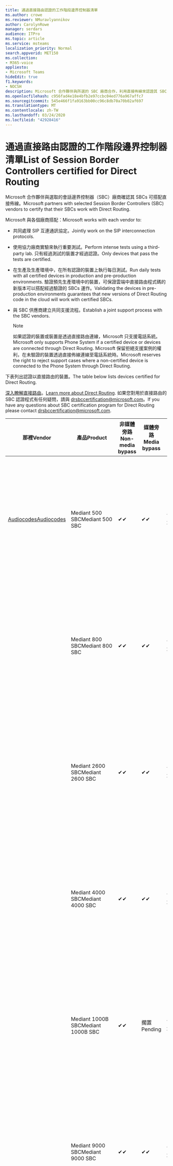 ```yaml
---
title: 通過直接路由認證的工作階段邊界控制器清單
ms.author: crowe
ms.reviewer: NMuravlyannikov
author: CarolynRowe
manager: serdars
audience: ITPro
ms.topic: article
ms.service: msteams
localization_priority: Normal
search.appverid: MET150
ms.collection:
- M365-voice
appliesto:
- Microsoft Teams
hideEdit: true
f1.keywords:
- NOCSH
description: Microsoft 合作夥伴與所選的 SBC 廠商合作，利用直接佈線來認證其 SBCs。
ms.openlocfilehash: c956fad4e18e4bfb2e97ccbc04ed776a967affc7
ms.sourcegitcommit: 545e466f1fa9163bb00cc96c8db70a70b02af697
ms.translationtype: MT
ms.contentlocale: zh-TW
ms.lasthandoff: 03/24/2020
ms.locfileid: "42928416"
---
```

# <a name="list-of-session-border-controllers-certified-for-direct-routing"></a><span data-ttu-id="6c25c-103">通過直接路由認證的工作階段邊界控制器清單</span><span class="sxs-lookup"><span data-stu-id="6c25c-103">List of Session Border Controllers certified for Direct Routing</span></span>

<span data-ttu-id="6c25c-104">Microsoft 合作夥伴與選取的會話邊界控制器（SBC）廠商確認其 SBCs 可搭配直接佈線。</span><span class="sxs-lookup"><span data-stu-id="6c25c-104">Microsoft partners with selected Session Border Controllers (SBC) vendors to certify that their SBCs work with Direct Routing.</span></span> 

<span data-ttu-id="6c25c-105">Microsoft 與各個廠商搭配：</span><span class="sxs-lookup"><span data-stu-id="6c25c-105">Microsoft works with each vendor to:</span></span> 

- <span data-ttu-id="6c25c-106">共同處理 SIP 互連通訊協定。</span><span class="sxs-lookup"><span data-stu-id="6c25c-106">Jointly work on the SIP interconnection protocols.</span></span>
- <span data-ttu-id="6c25c-107">使用協力廠商實驗來執行重要測試。</span><span class="sxs-lookup"><span data-stu-id="6c25c-107">Perform intense tests using a third-party lab.</span></span> <span data-ttu-id="6c25c-108">只有經過測試的裝置才經過認證。</span><span class="sxs-lookup"><span data-stu-id="6c25c-108">Only devices that pass the tests are certified.</span></span> 
- <span data-ttu-id="6c25c-109">在生產及生產環境中，在所有認證的裝置上執行每日測試。</span><span class="sxs-lookup"><span data-stu-id="6c25c-109">Run daily tests with all certified devices in production and pre-production environments.</span></span> <span data-ttu-id="6c25c-110">驗證預先生產環境中的裝置，可保證雲端中直接路由程式碼的新版本可以搭配經過驗證的 SBCs 運作。</span><span class="sxs-lookup"><span data-stu-id="6c25c-110">Validating the devices in pre-production environments guarantees that new versions of Direct Routing code in the cloud will work with certified SBCs.</span></span> 
- <span data-ttu-id="6c25c-111">與 SBC 供應商建立共同支援流程。</span><span class="sxs-lookup"><span data-stu-id="6c25c-111">Establish a joint support process with the SBC vendors.</span></span>


  > [!NOTE]
  > <span data-ttu-id="6c25c-112">如果認證的裝置或裝置是透過直接路由連線，Microsoft 只支援電話系統。</span><span class="sxs-lookup"><span data-stu-id="6c25c-112">Microsoft only supports Phone System if a certified device or devices are connected through Direct Routing.</span></span> <span data-ttu-id="6c25c-113">Microsoft 保留拒絕支援案例的權利，在未驗證的裝置透過直接佈線連線至電話系統時。</span><span class="sxs-lookup"><span data-stu-id="6c25c-113">Microsoft reserves the right to reject support cases where a non-certified device is connected to the Phone System through Direct Routing.</span></span> 

<span data-ttu-id="6c25c-114">下表列出認證以直接路由的裝置。</span><span class="sxs-lookup"><span data-stu-id="6c25c-114">The table below lists devices certified for Direct Routing.</span></span> 

<span data-ttu-id="6c25c-115">[深入瞭解直接路由](https://aka.ms/dr)。</span><span class="sxs-lookup"><span data-stu-id="6c25c-115">[Learn more about Direct Routing](https://aka.ms/dr).</span></span> <span data-ttu-id="6c25c-116">如果您對用於直接路由的 SBC 認證程式有任何疑問，請與 drsbccertification@microsoft.com。</span><span class="sxs-lookup"><span data-stu-id="6c25c-116">If you have any questions about SBC certification program for Direct Routing please contact drsbccertification@microsoft.com.</span></span>


|                                                       <span data-ttu-id="6c25c-117">那裡</span><span class="sxs-lookup"><span data-stu-id="6c25c-117">Vendor</span></span>                                                        |       <span data-ttu-id="6c25c-118">產品</span><span class="sxs-lookup"><span data-stu-id="6c25c-118">Product</span></span>       | <span data-ttu-id="6c25c-119">非媒體旁路</span><span class="sxs-lookup"><span data-stu-id="6c25c-119">Non-media bypass</span></span> | <span data-ttu-id="6c25c-120">媒體旁路</span><span class="sxs-lookup"><span data-stu-id="6c25c-120">Media bypass</span></span> | <span data-ttu-id="6c25c-121">軟體版本</span><span class="sxs-lookup"><span data-stu-id="6c25c-121">Software version</span></span> | <span data-ttu-id="6c25c-122">已使用 E911 提供者驗證</span><span class="sxs-lookup"><span data-stu-id="6c25c-122">Validated with E911 providers</span></span> | <span data-ttu-id="6c25c-123">支援 ELIN</span><span class="sxs-lookup"><span data-stu-id="6c25c-123">ELIN capable</span></span>
|---------------------------------------------------------------------------------------------------------------------|---------------------|------------------|--------------|------------------|-----------------|------------------|
| [<span data-ttu-id="6c25c-124">Audiocodes</span><span class="sxs-lookup"><span data-stu-id="6c25c-124">Audiocodes</span></span>](https://www.audiocodes.com/solutions-products/products/products-for-microsoft-365/direct-routing-for-microsoft-teams) |   <span data-ttu-id="6c25c-125">Mediant 500 SBC</span><span class="sxs-lookup"><span data-stu-id="6c25c-125">Mediant 500 SBC</span></span>   |     <span data-ttu-id="6c25c-126">&#10004;</span><span class="sxs-lookup"><span data-stu-id="6c25c-126">&#10004;</span></span>     |   <span data-ttu-id="6c25c-127">&#10004;</span><span class="sxs-lookup"><span data-stu-id="6c25c-127">&#10004;</span></span>    |  <span data-ttu-id="6c25c-128">7.20. 250</span><span class="sxs-lookup"><span data-stu-id="6c25c-128">7.20A.250</span></span>   | <ul> <li> [<span data-ttu-id="6c25c-129">頻寬動態位置路由</span><span class="sxs-lookup"><span data-stu-id="6c25c-129">Bandwidth Dynamic Location Routing</span></span>](https://www.bandwidth.com/partners/microsoft-teams-direct-routing) </li> <li><span data-ttu-id="6c25c-130">Intrado ERS</span><span class="sxs-lookup"><span data-stu-id="6c25c-130">Intrado ERS</span></span> </li> <li><span data-ttu-id="6c25c-131">Intrado EGW</span><span class="sxs-lookup"><span data-stu-id="6c25c-131">Intrado EGW</span></span></li> <li> <span data-ttu-id="6c25c-132">紅天空地平線行動</span><span class="sxs-lookup"><span data-stu-id="6c25c-132">Red Sky Horizon Mobility</span></span> </li>  </ul> |  <span data-ttu-id="6c25c-133">&#10004;</span><span class="sxs-lookup"><span data-stu-id="6c25c-133">&#10004;</span></span>  |
|                                                                                                                     |   <span data-ttu-id="6c25c-134">Mediant 800 SBC</span><span class="sxs-lookup"><span data-stu-id="6c25c-134">Mediant 800 SBC</span></span>   |     <span data-ttu-id="6c25c-135">&#10004;</span><span class="sxs-lookup"><span data-stu-id="6c25c-135">&#10004;</span></span>     |   <span data-ttu-id="6c25c-136">&#10004;</span><span class="sxs-lookup"><span data-stu-id="6c25c-136">&#10004;</span></span>     |  <span data-ttu-id="6c25c-137">7.20. 250</span><span class="sxs-lookup"><span data-stu-id="6c25c-137">7.20A.250</span></span>   | <ul> <li> [<span data-ttu-id="6c25c-138">頻寬動態位置路由</span><span class="sxs-lookup"><span data-stu-id="6c25c-138">Bandwidth Dynamic Location Routing</span></span>](https://www.bandwidth.com/partners/microsoft-teams-direct-routing) </li> <li><span data-ttu-id="6c25c-139">Intrado ERS</span><span class="sxs-lookup"><span data-stu-id="6c25c-139">Intrado ERS</span></span> </li> <li><span data-ttu-id="6c25c-140">Intrado EGW</span><span class="sxs-lookup"><span data-stu-id="6c25c-140">Intrado EGW</span></span></li> <li> <span data-ttu-id="6c25c-141">紅天空地平線行動</span><span class="sxs-lookup"><span data-stu-id="6c25c-141">Red Sky Horizon Mobility</span></span> </li>  </ul>  |  <span data-ttu-id="6c25c-142">&#10004;</span><span class="sxs-lookup"><span data-stu-id="6c25c-142">&#10004;</span></span>  |
|                                                                                                                     |  <span data-ttu-id="6c25c-143">Mediant 2600 SBC</span><span class="sxs-lookup"><span data-stu-id="6c25c-143">Mediant 2600 SBC</span></span>   |     <span data-ttu-id="6c25c-144">&#10004;</span><span class="sxs-lookup"><span data-stu-id="6c25c-144">&#10004;</span></span>     |   <span data-ttu-id="6c25c-145">&#10004;</span><span class="sxs-lookup"><span data-stu-id="6c25c-145">&#10004;</span></span>    |  <span data-ttu-id="6c25c-146">7.20. 250</span><span class="sxs-lookup"><span data-stu-id="6c25c-146">7.20A.250</span></span>   |   <ul> <li> [<span data-ttu-id="6c25c-147">頻寬動態位置路由</span><span class="sxs-lookup"><span data-stu-id="6c25c-147">Bandwidth Dynamic Location Routing</span></span>](https://www.bandwidth.com/partners/microsoft-teams-direct-routing) </li> <li><span data-ttu-id="6c25c-148">Intrado ERS</span><span class="sxs-lookup"><span data-stu-id="6c25c-148">Intrado ERS</span></span> </li> <li><span data-ttu-id="6c25c-149">Intrado EGW</span><span class="sxs-lookup"><span data-stu-id="6c25c-149">Intrado EGW</span></span></li> <li> <span data-ttu-id="6c25c-150">紅天空地平線行動</span><span class="sxs-lookup"><span data-stu-id="6c25c-150">Red Sky Horizon Mobility</span></span> </li>  </ul>  |  <span data-ttu-id="6c25c-151">&#10004;</span><span class="sxs-lookup"><span data-stu-id="6c25c-151">&#10004;</span></span>  |    
|                                                                                                                     |  <span data-ttu-id="6c25c-152">Mediant 4000 SBC</span><span class="sxs-lookup"><span data-stu-id="6c25c-152">Mediant 4000 SBC</span></span>   |     <span data-ttu-id="6c25c-153">&#10004;</span><span class="sxs-lookup"><span data-stu-id="6c25c-153">&#10004;</span></span>     |   <span data-ttu-id="6c25c-154">&#10004;</span><span class="sxs-lookup"><span data-stu-id="6c25c-154">&#10004;</span></span>     |  <span data-ttu-id="6c25c-155">7.20. 250</span><span class="sxs-lookup"><span data-stu-id="6c25c-155">7.20A.250</span></span>   |  <ul> <li> [<span data-ttu-id="6c25c-156">頻寬動態位置路由</span><span class="sxs-lookup"><span data-stu-id="6c25c-156">Bandwidth Dynamic Location Routing</span></span>](https://www.bandwidth.com/partners/microsoft-teams-direct-routing) </li> <li><span data-ttu-id="6c25c-157">Intrado ERS</span><span class="sxs-lookup"><span data-stu-id="6c25c-157">Intrado ERS</span></span> </li> <li><span data-ttu-id="6c25c-158">Intrado EGW</span><span class="sxs-lookup"><span data-stu-id="6c25c-158">Intrado EGW</span></span></li> <li> <span data-ttu-id="6c25c-159">紅天空地平線行動</span><span class="sxs-lookup"><span data-stu-id="6c25c-159">Red Sky Horizon Mobility</span></span> </li>  </ul>  |  <span data-ttu-id="6c25c-160">&#10004;</span><span class="sxs-lookup"><span data-stu-id="6c25c-160">&#10004;</span></span>  |    
|                                                                                                                     | <span data-ttu-id="6c25c-161">Mediant 1000B SBC</span><span class="sxs-lookup"><span data-stu-id="6c25c-161">Mediant 1000B  SBC</span></span>  |     <span data-ttu-id="6c25c-162">&#10004;</span><span class="sxs-lookup"><span data-stu-id="6c25c-162">&#10004;</span></span>     |   <span data-ttu-id="6c25c-163">擱置</span><span class="sxs-lookup"><span data-stu-id="6c25c-163">Pending</span></span>     |  <span data-ttu-id="6c25c-164">7.20. 250</span><span class="sxs-lookup"><span data-stu-id="6c25c-164">7.20A.250</span></span>  |  <ul> <li> [<span data-ttu-id="6c25c-165">頻寬動態位置路由</span><span class="sxs-lookup"><span data-stu-id="6c25c-165">Bandwidth Dynamic Location Routing</span></span>](https://www.bandwidth.com/partners/microsoft-teams-direct-routing) </li> <li><span data-ttu-id="6c25c-166">Intrado ERS</span><span class="sxs-lookup"><span data-stu-id="6c25c-166">Intrado ERS</span></span> </li> <li><span data-ttu-id="6c25c-167">Intrado EGW</span><span class="sxs-lookup"><span data-stu-id="6c25c-167">Intrado EGW</span></span></li> <li> <span data-ttu-id="6c25c-168">紅天空地平線行動</span><span class="sxs-lookup"><span data-stu-id="6c25c-168">Red Sky Horizon Mobility</span></span> </li>  </ul>  |  <span data-ttu-id="6c25c-169">&#10004;</span><span class="sxs-lookup"><span data-stu-id="6c25c-169">&#10004;</span></span>  |    
|                                                                                                                     | <span data-ttu-id="6c25c-170">Mediant 9000 SBC</span><span class="sxs-lookup"><span data-stu-id="6c25c-170">Mediant 9000  SBC</span></span>  |     <span data-ttu-id="6c25c-171">&#10004;</span><span class="sxs-lookup"><span data-stu-id="6c25c-171">&#10004;</span></span>     |   <span data-ttu-id="6c25c-172">&#10004;</span><span class="sxs-lookup"><span data-stu-id="6c25c-172">&#10004;</span></span>     |  <span data-ttu-id="6c25c-173">7.20. 250</span><span class="sxs-lookup"><span data-stu-id="6c25c-173">7.20A.250</span></span>   | <ul> <li> [<span data-ttu-id="6c25c-174">頻寬動態位置路由</span><span class="sxs-lookup"><span data-stu-id="6c25c-174">Bandwidth Dynamic Location Routing</span></span>](https://www.bandwidth.com/partners/microsoft-teams-direct-routing) </li> <li><span data-ttu-id="6c25c-175">Intrado ERS</span><span class="sxs-lookup"><span data-stu-id="6c25c-175">Intrado ERS</span></span> </li> <li><span data-ttu-id="6c25c-176">Intrado EGW</span><span class="sxs-lookup"><span data-stu-id="6c25c-176">Intrado EGW</span></span></li> <li> <span data-ttu-id="6c25c-177">紅天空地平線行動</span><span class="sxs-lookup"><span data-stu-id="6c25c-177">Red Sky Horizon Mobility</span></span> </li>  </ul>    |  <span data-ttu-id="6c25c-178">&#10004;</span><span class="sxs-lookup"><span data-stu-id="6c25c-178">&#10004;</span></span>  |                                                                       
|                                                                                                                     | <span data-ttu-id="6c25c-179">虛擬版 SBC</span><span class="sxs-lookup"><span data-stu-id="6c25c-179">Virtual Edition SBC</span></span> |     <span data-ttu-id="6c25c-180">&#10004;</span><span class="sxs-lookup"><span data-stu-id="6c25c-180">&#10004;</span></span>     |   <span data-ttu-id="6c25c-181">&#10004;</span><span class="sxs-lookup"><span data-stu-id="6c25c-181">&#10004;</span></span>     |  <span data-ttu-id="6c25c-182">7.20. 250</span><span class="sxs-lookup"><span data-stu-id="6c25c-182">7.20A.250</span></span> |  <ul> <li> [<span data-ttu-id="6c25c-183">頻寬動態位置路由</span><span class="sxs-lookup"><span data-stu-id="6c25c-183">Bandwidth Dynamic Location Routing</span></span>](https://www.bandwidth.com/partners/microsoft-teams-direct-routing) </li> <li><span data-ttu-id="6c25c-184">Intrado ERS</span><span class="sxs-lookup"><span data-stu-id="6c25c-184">Intrado ERS</span></span> </li> <li><span data-ttu-id="6c25c-185">Intrado EGW</span><span class="sxs-lookup"><span data-stu-id="6c25c-185">Intrado EGW</span></span></li> <li> <span data-ttu-id="6c25c-186">紅天空地平線行動</span><span class="sxs-lookup"><span data-stu-id="6c25c-186">Red Sky Horizon Mobility</span></span> </li>  </ul>   |  <span data-ttu-id="6c25c-187">&#10004;</span><span class="sxs-lookup"><span data-stu-id="6c25c-187">&#10004;</span></span>  |    
|  [<span data-ttu-id="6c25c-188">功能區通訊</span><span class="sxs-lookup"><span data-stu-id="6c25c-188">Ribbon Communications</span></span>](https://ribboncommunications.com/solutions/enterprise-solutions/microsoft-skype-business)  |      <span data-ttu-id="6c25c-189">SBC 5110</span><span class="sxs-lookup"><span data-stu-id="6c25c-189">SBC 5110</span></span>       |     <span data-ttu-id="6c25c-190">&#10004;</span><span class="sxs-lookup"><span data-stu-id="6c25c-190">&#10004;</span></span>     |   <span data-ttu-id="6c25c-191">&#10004;</span><span class="sxs-lookup"><span data-stu-id="6c25c-191">&#10004;</span></span>    |       <span data-ttu-id="6c25c-192">7.2</span><span class="sxs-lookup"><span data-stu-id="6c25c-192">7.2</span></span>       | <ul> <li> [<span data-ttu-id="6c25c-193">頻寬動態位置路由</span><span class="sxs-lookup"><span data-stu-id="6c25c-193">Bandwidth Dynamic Location Routing</span></span>](https://www.bandwidth.com/partners/microsoft-teams-direct-routing) </li> <li><span data-ttu-id="6c25c-194">Intrado ERS</span><span class="sxs-lookup"><span data-stu-id="6c25c-194">Intrado ERS</span></span> </li> <li><span data-ttu-id="6c25c-195">Intrado EGW</span><span class="sxs-lookup"><span data-stu-id="6c25c-195">Intrado EGW</span></span></li> <li> <span data-ttu-id="6c25c-196">紅天空地平線行動</span><span class="sxs-lookup"><span data-stu-id="6c25c-196">Red Sky Horizon Mobility</span></span> </li>  </ul> |    |    
|                                                                                                                     |      <span data-ttu-id="6c25c-197">SBC 5210</span><span class="sxs-lookup"><span data-stu-id="6c25c-197">SBC 5210</span></span>       |     <span data-ttu-id="6c25c-198">&#10004;</span><span class="sxs-lookup"><span data-stu-id="6c25c-198">&#10004;</span></span>     |  <span data-ttu-id="6c25c-199">&#10004;</span><span class="sxs-lookup"><span data-stu-id="6c25c-199">&#10004;</span></span>    |       <span data-ttu-id="6c25c-200">7.2</span><span class="sxs-lookup"><span data-stu-id="6c25c-200">7.2</span></span>       |  <ul> <li> [<span data-ttu-id="6c25c-201">頻寬動態位置路由</span><span class="sxs-lookup"><span data-stu-id="6c25c-201">Bandwidth Dynamic Location Routing</span></span>](https://www.bandwidth.com/partners/microsoft-teams-direct-routing) </li> <li><span data-ttu-id="6c25c-202">Intrado ERS</span><span class="sxs-lookup"><span data-stu-id="6c25c-202">Intrado ERS</span></span> </li> <li><span data-ttu-id="6c25c-203">Intrado EGW</span><span class="sxs-lookup"><span data-stu-id="6c25c-203">Intrado EGW</span></span></li> <li> <span data-ttu-id="6c25c-204">紅天空地平線行動</span><span class="sxs-lookup"><span data-stu-id="6c25c-204">Red Sky Horizon Mobility</span></span> </li> </ul> |    |    
|                                                                                                                     |      <span data-ttu-id="6c25c-205">SBC 5400</span><span class="sxs-lookup"><span data-stu-id="6c25c-205">SBC 5400</span></span>       |     <span data-ttu-id="6c25c-206">&#10004;</span><span class="sxs-lookup"><span data-stu-id="6c25c-206">&#10004;</span></span>     |   <span data-ttu-id="6c25c-207">&#10004;</span><span class="sxs-lookup"><span data-stu-id="6c25c-207">&#10004;</span></span>   |       <span data-ttu-id="6c25c-208">7.2</span><span class="sxs-lookup"><span data-stu-id="6c25c-208">7.2</span></span>       |  <ul> <li> [<span data-ttu-id="6c25c-209">頻寬動態位置路由</span><span class="sxs-lookup"><span data-stu-id="6c25c-209">Bandwidth Dynamic Location Routing</span></span>](https://www.bandwidth.com/partners/microsoft-teams-direct-routing) </li><li><span data-ttu-id="6c25c-210">Intrado ERS</span><span class="sxs-lookup"><span data-stu-id="6c25c-210">Intrado ERS</span></span> </li> <li><span data-ttu-id="6c25c-211">Intrado EGW</span><span class="sxs-lookup"><span data-stu-id="6c25c-211">Intrado EGW</span></span></li> <li> <span data-ttu-id="6c25c-212">紅天空地平線行動</span><span class="sxs-lookup"><span data-stu-id="6c25c-212">Red Sky Horizon Mobility</span></span> </li> </ul>  ||    
|                                                                                                                     |      <span data-ttu-id="6c25c-213">SBC 7000</span><span class="sxs-lookup"><span data-stu-id="6c25c-213">SBC 7000</span></span>       |     <span data-ttu-id="6c25c-214">&#10004;</span><span class="sxs-lookup"><span data-stu-id="6c25c-214">&#10004;</span></span>     |   <span data-ttu-id="6c25c-215">&#10004;</span><span class="sxs-lookup"><span data-stu-id="6c25c-215">&#10004;</span></span>    |       <span data-ttu-id="6c25c-216">7.2</span><span class="sxs-lookup"><span data-stu-id="6c25c-216">7.2</span></span>       |   <ul> <li> [<span data-ttu-id="6c25c-217">頻寬動態位置路由</span><span class="sxs-lookup"><span data-stu-id="6c25c-217">Bandwidth Dynamic Location Routing</span></span>](https://www.bandwidth.com/partners/microsoft-teams-direct-routing) </li> <li><span data-ttu-id="6c25c-218">Intrado ERS</span><span class="sxs-lookup"><span data-stu-id="6c25c-218">Intrado ERS</span></span> </li> <li><span data-ttu-id="6c25c-219">Intrado EGW</span><span class="sxs-lookup"><span data-stu-id="6c25c-219">Intrado EGW</span></span></li> <li> <span data-ttu-id="6c25c-220">紅天空地平線行動</span><span class="sxs-lookup"><span data-stu-id="6c25c-220">Red Sky Horizon Mobility</span></span> </li> </ul> |  |    
|                                                                                                                     |       <span data-ttu-id="6c25c-221">SBC SWe</span><span class="sxs-lookup"><span data-stu-id="6c25c-221">SBC SWe</span></span>       |     <span data-ttu-id="6c25c-222">&#10004;</span><span class="sxs-lookup"><span data-stu-id="6c25c-222">&#10004;</span></span>     |   <span data-ttu-id="6c25c-223">&#10004;</span><span class="sxs-lookup"><span data-stu-id="6c25c-223">&#10004;</span></span>   |       <span data-ttu-id="6c25c-224">7.2</span><span class="sxs-lookup"><span data-stu-id="6c25c-224">7.2</span></span>       |   <ul> <li> [<span data-ttu-id="6c25c-225">頻寬動態位置路由</span><span class="sxs-lookup"><span data-stu-id="6c25c-225">Bandwidth Dynamic Location Routing</span></span>](https://www.bandwidth.com/partners/microsoft-teams-direct-routing) </li> <li><span data-ttu-id="6c25c-226">Intrado ERS</span><span class="sxs-lookup"><span data-stu-id="6c25c-226">Intrado ERS</span></span> </li> <li><span data-ttu-id="6c25c-227">Intrado EGW</span><span class="sxs-lookup"><span data-stu-id="6c25c-227">Intrado EGW</span></span></li> <li> <span data-ttu-id="6c25c-228">紅天空地平線行動</span><span class="sxs-lookup"><span data-stu-id="6c25c-228">Red Sky Horizon Mobility</span></span> </li> </ul> |    |    
|                                                                                                                     |      <span data-ttu-id="6c25c-229">SBC 1000</span><span class="sxs-lookup"><span data-stu-id="6c25c-229">SBC 1000</span></span>       |     <span data-ttu-id="6c25c-230">&#10004;</span><span class="sxs-lookup"><span data-stu-id="6c25c-230">&#10004;</span></span>     |   <span data-ttu-id="6c25c-231">&#10004;</span><span class="sxs-lookup"><span data-stu-id="6c25c-231">&#10004;</span></span>    |      <span data-ttu-id="6c25c-232">8.0.3 （組建537）</span><span class="sxs-lookup"><span data-stu-id="6c25c-232">8.0.3 (build 537)</span></span>     |  <ul> <li> [<span data-ttu-id="6c25c-233">頻寬動態位置路由</span><span class="sxs-lookup"><span data-stu-id="6c25c-233">Bandwidth Dynamic Location Routing</span></span>](https://www.bandwidth.com/partners/microsoft-teams-direct-routing) </li> <li> <span data-ttu-id="6c25c-234">Intrado ERS</span><span class="sxs-lookup"><span data-stu-id="6c25c-234">Intrado ERS</span></span> </li> <li><span data-ttu-id="6c25c-235">Intrado EGW</span><span class="sxs-lookup"><span data-stu-id="6c25c-235">Intrado EGW</span></span> </li> <li> <span data-ttu-id="6c25c-236">紅天空地平線行動</span><span class="sxs-lookup"><span data-stu-id="6c25c-236">Red Sky Horizon Mobility</span></span> </li> </ul>   |  <span data-ttu-id="6c25c-237">&#10004;</span><span class="sxs-lookup"><span data-stu-id="6c25c-237">&#10004;</span></span>   |    
|                                                                                                                     |      <span data-ttu-id="6c25c-238">SBC 2000</span><span class="sxs-lookup"><span data-stu-id="6c25c-238">SBC 2000</span></span>       |     <span data-ttu-id="6c25c-239">&#10004;</span><span class="sxs-lookup"><span data-stu-id="6c25c-239">&#10004;</span></span>     |   <span data-ttu-id="6c25c-240">&#10004;</span><span class="sxs-lookup"><span data-stu-id="6c25c-240">&#10004;</span></span>   |     <span data-ttu-id="6c25c-241">8.0.3 （組建537）</span><span class="sxs-lookup"><span data-stu-id="6c25c-241">8.0.3 (build 537)</span></span>     |  <ul> <li>[<span data-ttu-id="6c25c-242">頻寬動態位置路由</span><span class="sxs-lookup"><span data-stu-id="6c25c-242">Bandwidth Dynamic Location Routing</span></span>](https://www.bandwidth.com/partners/microsoft-teams-direct-routing) </li> <li> <span data-ttu-id="6c25c-243">Intrado ERS</span><span class="sxs-lookup"><span data-stu-id="6c25c-243">Intrado ERS</span></span> </li> <li><span data-ttu-id="6c25c-244">Intrado EGW</span><span class="sxs-lookup"><span data-stu-id="6c25c-244">Intrado EGW</span></span> </li> <li> <span data-ttu-id="6c25c-245">紅天空地平線行動</span><span class="sxs-lookup"><span data-stu-id="6c25c-245">Red Sky Horizon Mobility</span></span> </li> </ul>   |     <span data-ttu-id="6c25c-246">&#10004;</span><span class="sxs-lookup"><span data-stu-id="6c25c-246">&#10004;</span></span>     |    
|                                                                                                                     |    <span data-ttu-id="6c25c-247">SBC SWe Lite</span><span class="sxs-lookup"><span data-stu-id="6c25c-247">SBC SWe Lite</span></span>     |     <span data-ttu-id="6c25c-248">&#10004;</span><span class="sxs-lookup"><span data-stu-id="6c25c-248">&#10004;</span></span>     |  <span data-ttu-id="6c25c-249">&#10004;</span><span class="sxs-lookup"><span data-stu-id="6c25c-249">&#10004;</span></span>    |      <span data-ttu-id="6c25c-250">8.0.3 （組建216）</span><span class="sxs-lookup"><span data-stu-id="6c25c-250">8.0.3 (build 216)</span></span>    |  <ul> <li> [<span data-ttu-id="6c25c-251">頻寬動態位置路由</span><span class="sxs-lookup"><span data-stu-id="6c25c-251">Bandwidth Dynamic Location Routing</span></span>](https://www.bandwidth.com/partners/microsoft-teams-direct-routing) </li> <li> <span data-ttu-id="6c25c-252">Intrado ERS</span><span class="sxs-lookup"><span data-stu-id="6c25c-252">Intrado ERS</span></span> </li> <li><span data-ttu-id="6c25c-253">Intrado EGW</span><span class="sxs-lookup"><span data-stu-id="6c25c-253">Intrado EGW</span></span> </li> <li> <span data-ttu-id="6c25c-254">紅天空地平線行動</span><span class="sxs-lookup"><span data-stu-id="6c25c-254">Red Sky Horizon Mobility</span></span> </li> </ul>    |     <span data-ttu-id="6c25c-255">&#10004;</span><span class="sxs-lookup"><span data-stu-id="6c25c-255">&#10004;</span></span>     |   
| | <span data-ttu-id="6c25c-256">EdgeMarc 數列</span><span class="sxs-lookup"><span data-stu-id="6c25c-256">EdgeMarc Series</span></span> |  <span data-ttu-id="6c25c-257">&#10004;</span><span class="sxs-lookup"><span data-stu-id="6c25c-257">&#10004;</span></span> | | <span data-ttu-id="6c25c-258">15.6.1</span><span class="sxs-lookup"><span data-stu-id="6c25c-258">15.6.1</span></span> | 
|                     [<span data-ttu-id="6c25c-259">Thinktel</span><span class="sxs-lookup"><span data-stu-id="6c25c-259">Thinktel</span></span>](https://www.thinktel.ca/services/think-365/think-365-overview/)                      |    <span data-ttu-id="6c25c-260">思考 365 SBC</span><span class="sxs-lookup"><span data-stu-id="6c25c-260">Think 365 SBC</span></span>    |     <span data-ttu-id="6c25c-261">&#10004;</span><span class="sxs-lookup"><span data-stu-id="6c25c-261">&#10004;</span></span>     |        <span data-ttu-id="6c25c-262">擱置</span><span class="sxs-lookup"><span data-stu-id="6c25c-262">Pending</span></span>   |       <span data-ttu-id="6c25c-263">V 1。4</span><span class="sxs-lookup"><span data-stu-id="6c25c-263">V1.4</span></span>       |     |    |    
|                     [<span data-ttu-id="6c25c-264">聯手</span><span class="sxs-lookup"><span data-stu-id="6c25c-264">Oracle</span></span>](https://www.oracle.com/industries/communications/enterprise-session-border-controller/microsoft.html)                      |    <span data-ttu-id="6c25c-265">AP 1100</span><span class="sxs-lookup"><span data-stu-id="6c25c-265">AP 1100</span></span>      |    <span data-ttu-id="6c25c-266">&#10004;</span><span class="sxs-lookup"><span data-stu-id="6c25c-266">&#10004;</span></span>     |    <span data-ttu-id="6c25c-267">&#10004;</span><span class="sxs-lookup"><span data-stu-id="6c25c-267">&#10004;</span></span>    |   <span data-ttu-id="6c25c-268">8.3.0.0.1</span><span class="sxs-lookup"><span data-stu-id="6c25c-268">8.3.0.0.1</span></span> |   <ul> <li> [<span data-ttu-id="6c25c-269">頻寬動態位置路由</span><span class="sxs-lookup"><span data-stu-id="6c25c-269">Bandwidth Dynamic Location Routing</span></span>](https://www.bandwidth.com/partners/microsoft-teams-direct-routing) </li> <li><span data-ttu-id="6c25c-270">Intrado ERS</span><span class="sxs-lookup"><span data-stu-id="6c25c-270">Intrado ERS</span></span> </li> <li><span data-ttu-id="6c25c-271">Intrado EGW</span><span class="sxs-lookup"><span data-stu-id="6c25c-271">Intrado EGW</span></span></li> <li> <span data-ttu-id="6c25c-272">紅天空地平線行動</span><span class="sxs-lookup"><span data-stu-id="6c25c-272">Red Sky Horizon Mobility</span></span> </li>  </ul>   |  <span data-ttu-id="6c25c-273">&#10004;</span><span class="sxs-lookup"><span data-stu-id="6c25c-273">&#10004;</span></span>  |    
|                                                                                                                    |    <span data-ttu-id="6c25c-274">AP 3900</span><span class="sxs-lookup"><span data-stu-id="6c25c-274">AP 3900</span></span>           |    <span data-ttu-id="6c25c-275">&#10004;</span><span class="sxs-lookup"><span data-stu-id="6c25c-275">&#10004;</span></span>     |    <span data-ttu-id="6c25c-276">&#10004;</span><span class="sxs-lookup"><span data-stu-id="6c25c-276">&#10004;</span></span>   |   <span data-ttu-id="6c25c-277">8.3.0.0.1</span><span class="sxs-lookup"><span data-stu-id="6c25c-277">8.3.0.0.1</span></span>  |  <ul> <li> [<span data-ttu-id="6c25c-278">頻寬動態位置路由</span><span class="sxs-lookup"><span data-stu-id="6c25c-278">Bandwidth Dynamic Location Routing</span></span>](https://www.bandwidth.com/partners/microsoft-teams-direct-routing) </li> <li><span data-ttu-id="6c25c-279">Intrado ERS</span><span class="sxs-lookup"><span data-stu-id="6c25c-279">Intrado ERS</span></span> </li> <li><span data-ttu-id="6c25c-280">Intrado EGW</span><span class="sxs-lookup"><span data-stu-id="6c25c-280">Intrado EGW</span></span></li> <li> <span data-ttu-id="6c25c-281">紅天空地平線行動</span><span class="sxs-lookup"><span data-stu-id="6c25c-281">Red Sky Horizon Mobility</span></span> </li>  </ul>  |  <span data-ttu-id="6c25c-282">&#10004;</span><span class="sxs-lookup"><span data-stu-id="6c25c-282">&#10004;</span></span>  |    
|                                                                                                                    |      <span data-ttu-id="6c25c-283">AP 4600</span><span class="sxs-lookup"><span data-stu-id="6c25c-283">AP 4600</span></span>         |    <span data-ttu-id="6c25c-284">&#10004;</span><span class="sxs-lookup"><span data-stu-id="6c25c-284">&#10004;</span></span>   |    <span data-ttu-id="6c25c-285">&#10004;</span><span class="sxs-lookup"><span data-stu-id="6c25c-285">&#10004;</span></span>     |     <span data-ttu-id="6c25c-286">8.3.0.0.1</span><span class="sxs-lookup"><span data-stu-id="6c25c-286">8.3.0.0.1</span></span>  |  <ul> <li> [<span data-ttu-id="6c25c-287">頻寬動態位置路由</span><span class="sxs-lookup"><span data-stu-id="6c25c-287">Bandwidth Dynamic Location Routing</span></span>](https://www.bandwidth.com/partners/microsoft-teams-direct-routing) </li> <li><span data-ttu-id="6c25c-288">Intrado ERS</span><span class="sxs-lookup"><span data-stu-id="6c25c-288">Intrado ERS</span></span> </li> <li><span data-ttu-id="6c25c-289">Intrado EGW</span><span class="sxs-lookup"><span data-stu-id="6c25c-289">Intrado EGW</span></span></li> <li> <span data-ttu-id="6c25c-290">紅天空地平線行動</span><span class="sxs-lookup"><span data-stu-id="6c25c-290">Red Sky Horizon Mobility</span></span> </li>  </ul>  |  <span data-ttu-id="6c25c-291">&#10004;</span><span class="sxs-lookup"><span data-stu-id="6c25c-291">&#10004;</span></span>  |    
|                                                                                                                    |      <span data-ttu-id="6c25c-292">AP 6300</span><span class="sxs-lookup"><span data-stu-id="6c25c-292">AP 6300</span></span>         |    <span data-ttu-id="6c25c-293">&#10004;</span><span class="sxs-lookup"><span data-stu-id="6c25c-293">&#10004;</span></span>   |    <span data-ttu-id="6c25c-294">&#10004;</span><span class="sxs-lookup"><span data-stu-id="6c25c-294">&#10004;</span></span>     |     <span data-ttu-id="6c25c-295">8.3.0.0.1</span><span class="sxs-lookup"><span data-stu-id="6c25c-295">8.3.0.0.1</span></span>  |  <ul> <li> [<span data-ttu-id="6c25c-296">頻寬動態位置路由</span><span class="sxs-lookup"><span data-stu-id="6c25c-296">Bandwidth Dynamic Location Routing</span></span>](https://www.bandwidth.com/partners/microsoft-teams-direct-routing) </li> <li><span data-ttu-id="6c25c-297">Intrado ERS</span><span class="sxs-lookup"><span data-stu-id="6c25c-297">Intrado ERS</span></span> </li> <li><span data-ttu-id="6c25c-298">Intrado EGW</span><span class="sxs-lookup"><span data-stu-id="6c25c-298">Intrado EGW</span></span></li> <li> <span data-ttu-id="6c25c-299">紅天空地平線行動</span><span class="sxs-lookup"><span data-stu-id="6c25c-299">Red Sky Horizon Mobility</span></span> </li>  </ul>   |  <span data-ttu-id="6c25c-300">&#10004;</span><span class="sxs-lookup"><span data-stu-id="6c25c-300">&#10004;</span></span>  |    
|                                                                                                                   |      <span data-ttu-id="6c25c-301">AP 6350</span><span class="sxs-lookup"><span data-stu-id="6c25c-301">AP 6350</span></span>           |    <span data-ttu-id="6c25c-302">&#10004;</span><span class="sxs-lookup"><span data-stu-id="6c25c-302">&#10004;</span></span>   |    <span data-ttu-id="6c25c-303">&#10004;</span><span class="sxs-lookup"><span data-stu-id="6c25c-303">&#10004;</span></span>    |     <span data-ttu-id="6c25c-304">8.3.0.0.1</span><span class="sxs-lookup"><span data-stu-id="6c25c-304">8.3.0.0.1</span></span>  |   <ul> <li> [<span data-ttu-id="6c25c-305">頻寬動態位置路由</span><span class="sxs-lookup"><span data-stu-id="6c25c-305">Bandwidth Dynamic Location Routing</span></span>](https://www.bandwidth.com/partners/microsoft-teams-direct-routing) </li> <li><span data-ttu-id="6c25c-306">Intrado ERS</span><span class="sxs-lookup"><span data-stu-id="6c25c-306">Intrado ERS</span></span> </li> <li><span data-ttu-id="6c25c-307">Intrado EGW</span><span class="sxs-lookup"><span data-stu-id="6c25c-307">Intrado EGW</span></span></li> <li> <span data-ttu-id="6c25c-308">紅天空地平線行動</span><span class="sxs-lookup"><span data-stu-id="6c25c-308">Red Sky Horizon Mobility</span></span> </li>  </ul>  |  <span data-ttu-id="6c25c-309">&#10004;</span><span class="sxs-lookup"><span data-stu-id="6c25c-309">&#10004;</span></span>  |                                            
|                                                                                                                    |      <span data-ttu-id="6c25c-310">VME</span><span class="sxs-lookup"><span data-stu-id="6c25c-310">VME</span></span>           |    <span data-ttu-id="6c25c-311">&#10004;</span><span class="sxs-lookup"><span data-stu-id="6c25c-311">&#10004;</span></span>    |    <span data-ttu-id="6c25c-312">&#10004;</span><span class="sxs-lookup"><span data-stu-id="6c25c-312">&#10004;</span></span>    |     <span data-ttu-id="6c25c-313">8.3.0.0.1</span><span class="sxs-lookup"><span data-stu-id="6c25c-313">8.3.0.0.1</span></span>   |   <ul> <li> [<span data-ttu-id="6c25c-314">頻寬動態位置路由</span><span class="sxs-lookup"><span data-stu-id="6c25c-314">Bandwidth Dynamic Location Routing</span></span>](https://www.bandwidth.com/partners/microsoft-teams-direct-routing) </li> <li><span data-ttu-id="6c25c-315">Intrado ERS</span><span class="sxs-lookup"><span data-stu-id="6c25c-315">Intrado ERS</span></span> </li> <li><span data-ttu-id="6c25c-316">Intrado EGW</span><span class="sxs-lookup"><span data-stu-id="6c25c-316">Intrado EGW</span></span></li> <li> <span data-ttu-id="6c25c-317">紅天空地平線行動</span><span class="sxs-lookup"><span data-stu-id="6c25c-317">Red Sky Horizon Mobility</span></span> </li>  </ul>  |  <span data-ttu-id="6c25c-318">&#10004;</span><span class="sxs-lookup"><span data-stu-id="6c25c-318">&#10004;</span></span>  |    
|                     [<span data-ttu-id="6c25c-319">TE-系統</span><span class="sxs-lookup"><span data-stu-id="6c25c-319">TE-SYSTEMS</span></span>](https://www.anynode.de/anynode-and-microsoft-teams/)                               |     <span data-ttu-id="6c25c-320">anynode</span><span class="sxs-lookup"><span data-stu-id="6c25c-320">anynode</span></span>         |     <span data-ttu-id="6c25c-321">&#10004;</span><span class="sxs-lookup"><span data-stu-id="6c25c-321">&#10004;</span></span>   |  <span data-ttu-id="6c25c-322">&#10004;</span><span class="sxs-lookup"><span data-stu-id="6c25c-322">&#10004;</span></span>   |      <span data-ttu-id="6c25c-323">v 3.16。2</span><span class="sxs-lookup"><span data-stu-id="6c25c-323">v3.16.2</span></span>      |     |    |    


<span data-ttu-id="6c25c-324">下表列出在直接路由和類比裝置之間驗證互通性的裝置。</span><span class="sxs-lookup"><span data-stu-id="6c25c-324">The following table lists devices that are verified for interoperability between Direct Routing and Analog Devices.</span></span>

|                                                       <span data-ttu-id="6c25c-325">那裡</span><span class="sxs-lookup"><span data-stu-id="6c25c-325">Vendor</span></span>                                                        |       <span data-ttu-id="6c25c-326">產品</span><span class="sxs-lookup"><span data-stu-id="6c25c-326">Product</span></span>       | <span data-ttu-id="6c25c-327">驗證</span><span class="sxs-lookup"><span data-stu-id="6c25c-327">Verified</span></span>
|---------------------------------------------------------------------------------------------------------------------|---------------------|------------------|
| [<span data-ttu-id="6c25c-328">Audiocodes</span><span class="sxs-lookup"><span data-stu-id="6c25c-328">Audiocodes</span></span>](https://www.audiocodes.com/solutions-products/products/products-for-microsoft-365/direct-routing-for-microsoft-teams) |   [<span data-ttu-id="6c25c-329">ATA-1</span><span class="sxs-lookup"><span data-stu-id="6c25c-329">ATA-1</span></span>](https://www.audiocodes.com/media/2373/mp-1xx-and-mp-124-datasheet.pdf)   |     <span data-ttu-id="6c25c-330">&#10004;</span><span class="sxs-lookup"><span data-stu-id="6c25c-330">&#10004;</span></span>     |
| [<span data-ttu-id="6c25c-331">Audiocodes</span><span class="sxs-lookup"><span data-stu-id="6c25c-331">Audiocodes</span></span>](https://www.audiocodes.com/solutions-products/products/products-for-microsoft-365/direct-routing-for-microsoft-teams) |   [<span data-ttu-id="6c25c-332">ATA-2</span><span class="sxs-lookup"><span data-stu-id="6c25c-332">ATA-2</span></span>](https://www.audiocodes.com/media/2399/mediapack-20x-mp-20x-analog-telephone-adapters-datasheet.pdf)   |     <span data-ttu-id="6c25c-333">&#10004;</span><span class="sxs-lookup"><span data-stu-id="6c25c-333">&#10004;</span></span>     |
| [<span data-ttu-id="6c25c-334">敷設</span><span class="sxs-lookup"><span data-stu-id="6c25c-334">Ribbon</span></span>](https://ribboncommunications.com/solutions/enterprise-solutions/microsoft-solutions) |   [<span data-ttu-id="6c25c-335">SBC 1000。軟體版本：8.1.1 （組建527）</span><span class="sxs-lookup"><span data-stu-id="6c25c-335">SBC 1000. Software version: 8.1.1 (build 527)</span></span>](https://support.sonus.net/display/UXDOC81/Connect+SBC+Edge+to+Microsoft+Teams+Direct+Routing+to+Support+Analog+Devices)   |     <span data-ttu-id="6c25c-336">&#10004;</span><span class="sxs-lookup"><span data-stu-id="6c25c-336">&#10004;</span></span>     |
| [<span data-ttu-id="6c25c-337">敷設</span><span class="sxs-lookup"><span data-stu-id="6c25c-337">Ribbon</span></span>](https://ribboncommunications.com/solutions/enterprise-solutions/microsoft-solutions) |   [<span data-ttu-id="6c25c-338">SBC 2000。軟體版本：8.1.1 （組建527）</span><span class="sxs-lookup"><span data-stu-id="6c25c-338">SBC 2000. Software version: 8.1.1 (build 527)</span></span>](https://support.sonus.net/display/UXDOC81/Connect+SBC+Edge+to+Microsoft+Teams+Direct+Routing+to+Support+Analog+Devices)   |     <span data-ttu-id="6c25c-339">&#10004;</span><span class="sxs-lookup"><span data-stu-id="6c25c-339">&#10004;</span></span>     |


<span data-ttu-id="6c25c-340">若要向我們的小組提供產品意見反應（例如新功能的想法），請參閱[Uservoice](https://microsoftteams.uservoice.com)記下授予主要版本的認證。</span><span class="sxs-lookup"><span data-stu-id="6c25c-340">To give us product feedback about Teams, such as ideas for new features, see [Uservoice](https://microsoftteams.uservoice.com) Note the certification granted to a major version.</span></span> <span data-ttu-id="6c25c-341">這表示支援在主要版本之後，在 SBC 固件中有任何數位的固件。</span><span class="sxs-lookup"><span data-stu-id="6c25c-341">That means that firmware with any number in the SBC firmware following the major version is supported.</span></span>

